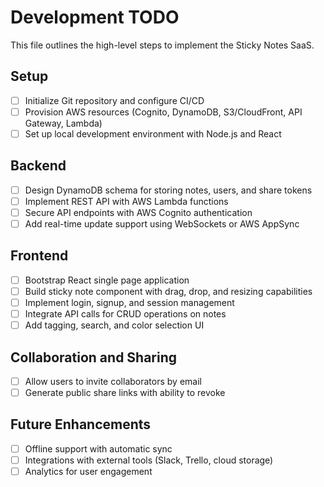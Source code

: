 # Development TODO

This file outlines the high-level steps to implement the Sticky Notes SaaS.

## Setup
- [ ] Initialize Git repository and configure CI/CD
- [ ] Provision AWS resources (Cognito, DynamoDB, S3/CloudFront, API Gateway, Lambda)
- [ ] Set up local development environment with Node.js and React

## Backend
- [ ] Design DynamoDB schema for storing notes, users, and share tokens
- [ ] Implement REST API with AWS Lambda functions
- [ ] Secure API endpoints with AWS Cognito authentication
- [ ] Add real-time update support using WebSockets or AWS AppSync

## Frontend
- [ ] Bootstrap React single page application
- [ ] Build sticky note component with drag, drop, and resizing capabilities
- [ ] Implement login, signup, and session management
- [ ] Integrate API calls for CRUD operations on notes
- [ ] Add tagging, search, and color selection UI

## Collaboration and Sharing
- [ ] Allow users to invite collaborators by email
- [ ] Generate public share links with ability to revoke

## Future Enhancements
- [ ] Offline support with automatic sync
- [ ] Integrations with external tools (Slack, Trello, cloud storage)
- [ ] Analytics for user engagement
